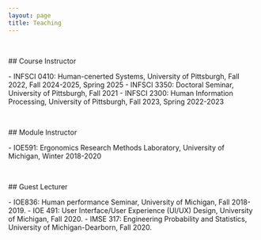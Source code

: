 ```yaml
---
layout: page
title: Teaching
---
```

<p>&nbsp;</p>
## Course Instructor
<p></p>
- INFSCI 0410: Human-cenerted Systems, University of Pittsburgh, Fall 2022, Fall 2024-2025, Spring 2025
- INFSCI 3350: Doctoral Seminar, University of Pittsburgh, Fall 2021
- INFSCI 2300: Human Information Processing, University of Pittsburgh, Fall 2023, Spring 2022-2023
  

<p>&nbsp;</p>
## Module Instructor
<p></p>
- IOE591: Ergonomics Research Methods Laboratory, University of Michigan, Winter 2018-2020 


<p>&nbsp;</p>
## Guest Lecturer
<p></p>
- IOE836: Human performance Seminar, University of Michigan, Fall 2018-2019.
- IOE 491: User Interface/User Experience (UI/UX) Design, University of Michigan, Fall 2020.
- IMSE 317: Engineering Probability and Statistics, University of Michigan-Dearborn, Fall 2020.



<!-- 
## Mentoring
\*  Some student projects can be founded [here](/mentor).  -->
